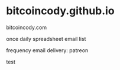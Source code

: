 # bitcoincody.github.io
bitcoincody.com


once daily spreadsheet email list

frequency email delivery: patreon

test
